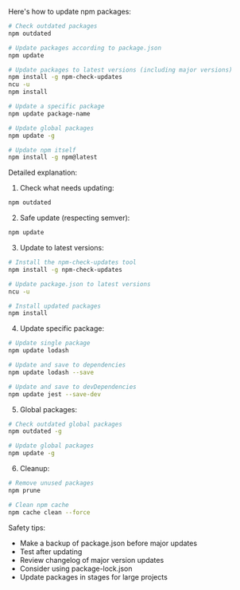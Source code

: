 Here's how to update npm packages:

```bash
# Check outdated packages
npm outdated

# Update packages according to package.json
npm update

# Update packages to latest versions (including major versions)
npm install -g npm-check-updates
ncu -u
npm install

# Update a specific package
npm update package-name

# Update global packages
npm update -g

# Update npm itself
npm install -g npm@latest
```

Detailed explanation:

1. Check what needs updating:
```bash
npm outdated
```

2. Safe update (respecting semver):
```bash
npm update
```

3. Update to latest versions:
```bash
# Install the npm-check-updates tool
npm install -g npm-check-updates

# Update package.json to latest versions
ncu -u

# Install updated packages
npm install
```

4. Update specific package:
```bash
# Update single package
npm update lodash

# Update and save to dependencies
npm update lodash --save

# Update and save to devDependencies
npm update jest --save-dev
```

5. Global packages:
```bash
# Check outdated global packages
npm outdated -g

# Update global packages
npm update -g
```

6. Cleanup:
```bash
# Remove unused packages
npm prune

# Clean npm cache
npm cache clean --force
```

Safety tips:
- Make a backup of package.json before major updates
- Test after updating
- Review changelog of major version updates
- Consider using package-lock.json
- Update packages in stages for large projects
